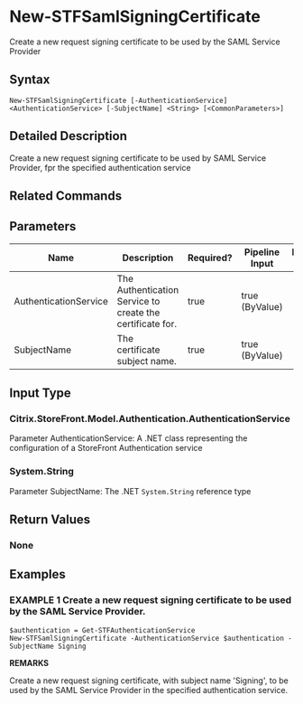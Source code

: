 ﻿# New-STFSamlSigningCertificate

Create a new request signing certificate to be used by the SAML Service Provider

## Syntax

```
New-STFSamlSigningCertificate [-AuthenticationService] <AuthenticationService> [-SubjectName] <String> [<CommonParameters>]
```

## Detailed Description

Create a new request signing certificate to be used by SAML Service Provider, fpr the specified authentication service

## Related Commands


## Parameters

| Name   | Description | Required? | Pipeline Input | Default Value |
| --- | --- | --- | --- | --- |
|AuthenticationService|The Authentication Service to create the certificate for.|true|true (ByValue)| |
|SubjectName|The certificate subject name.|true|true (ByValue)| |

## Input Type

### Citrix.StoreFront.Model.Authentication.AuthenticationService

Parameter AuthenticationService: A .NET class representing the configuration of a StoreFront Authentication service

### System.String

Parameter SubjectName: The .NET `System.String` reference type

## Return Values

### None

## Examples

### EXAMPLE 1 Create a new request signing certificate to be used by the SAML Service Provider.

```
$authentication = Get-STFAuthenticationService
New-STFSamlSigningCertificate -AuthenticationService $authentication -SubjectName Signing
```

**REMARKS**

Create a new request signing certificate, with subject name 'Signing', to be used by the SAML Service Provider in the specified authentication service.
